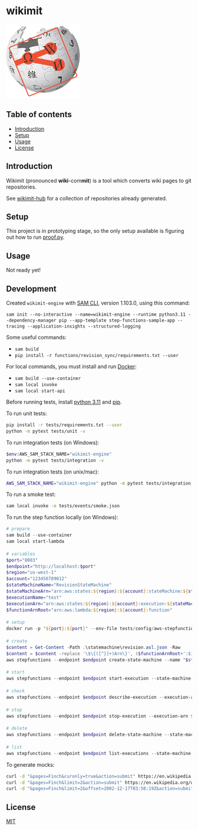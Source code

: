 # wikimit

<a href="https://github.com/wikimit-hub">
  <img src="https://github.com/davidtorosyan/wikimit/raw/main/images/wikimit-logo.png" alt="Logo: wikimit-logo.png" width="200px" height="200px">
</a>

## Table of contents

- [Introduction](#introduction)
- [Setup](#setup)
- [Usage](#usage)
- [License](#license)

## Introduction

Wikimit (pronounced **wiki**-com**mit**) is a tool which converts wiki pages to git repositories.

See [wikimit-hub](https://github.com/wikimit-hub) for a collection of repositories already generated.

## Setup

This project is in prototyping stage, so the only setup available is figuring out how to run [proof.py](src/proof/proof.py).

## Usage

Not ready yet!

## Development

Created `wikimit-engine` with [SAM CLI](https://docs.aws.amazon.com/serverless-application-model/latest/developerguide/install-sam-cli.html), version 1.103.0, using this command:
```
sam init --no-interactive --name=wikimit-engine --runtime python3.11 --dependency-manager pip --app-template step-functions-sample-app --tracing --application-insights --structured-logging
```

Some useful commands:
* `sam build`
* `pip install -r functions/revision_sync/requirements.txt --user`

For local commands, you must install and run [Docker](https://docs.aws.amazon.com/serverless-application-model/latest/developerguide/install-docker.html):
* `sam build --use-container`
* `sam local invoke`
* `sam local start-api`

Before running tests, install [python 3.11](https://www.python.org/downloads/release/python-3117/) and [pip](https://pip.pypa.io/en/stable/installation/).

To run unit tests:
```sh
pip install -r tests/requirements.txt --user
python -m pytest tests/unit -v
```

To run integration tests (on Windows):
```sh
$env:AWS_SAM_STACK_NAME="wikimit-engine"
python -m pytest tests/integration -v
```

To run integration tests (on unix/mac):
```sh
AWS_SAM_STACK_NAME="wikimit-engine" python -m pytest tests/integration -v
```

To run a smoke test:
```sh
sam local invoke -e tests/events/smoke.json
```

To run the step function locally (on Windows):
```ps1
# prepare
sam build --use-container
sam local start-lambda

# variables
$port="8083"
$endpoint="http://localhost:$port"
$region="us-west-1"
$account="123456789012"
$stateMachineName="RevisionStateMachine"
$stateMachineArn="arn:aws:states:${region}:${account}:stateMachine:${stateMachineName}"
$executionName="test"
$executionArn="arn:aws:states:${region}:${account}:execution:${stateMachineName}:${executionName}"
$functionArnRoot="arn:aws:lambda:${region}:${account}:function"

# setup
docker run -p "${port}:${port}" --env-file tests/config/aws-stepfunctions-local-credentials.txt amazon/aws-stepfunctions-local

# create
$content = Get-Content -Path .\statemachine\revision.asl.json -Raw
$content = $content -replace '\$\{([^}]+)Arn\}', ($functionArnRoot+':$1')
aws stepfunctions --endpoint $endpoint create-state-machine --name "$stateMachineName" --definition "$content" --role-arn "arn:aws:iam::${account}:role/DummyRole"

# start
aws stepfunctions --endpoint $endpoint start-execution --state-machine-arn $stateMachineArn --name $executionName --input '{"title":"Finch"}'

# check
aws stepfunctions --endpoint $endpoint describe-execution --execution-arn $executionArn

# stop
aws stepfunctions --endpoint $endpoint stop-execution --execution-arn $executionArn

# delete
aws stepfunctions --endpoint $endpoint delete-state-machine --state-machine-arn $stateMachineArn

# list
aws stepfunctions --endpoint $endpoint list-executions --state-machine-arn $stateMachineArn --status-filter RUNNING
```

To generate mocks:
```sh
curl -d "&pages=Finch&curonly=true&action=submit" https://en.wikipedia.org/w/index.php?title=Special:Export -o "tests/mock/wiki_smoke_current.xml"
curl -d "&pages=Finch&limit=2&action=submit" https://en.wikipedia.org/w/index.php?title=Special:Export -o "tests/mock/wiki_smoke_history_1.xml"
curl -d "&pages=Finch&limit=2&offset=2002-12-17T03:58:19Z&action=submit" https://en.wikipedia.org/w/index.php?title=Special:Export -o "tests/mock/wiki_smoke_history_2.xml"
```

## License
[MIT](https://choosealicense.com/licenses/mit/)
